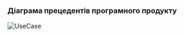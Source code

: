 ### Діаграма прецедентів програмного продукту

![UseCase](https://github.com/oleksandrblazhko/ai-213-kirpikov/assets/100131883/63db2e38-18e6-41d5-a9dd-2b409f68affc)
